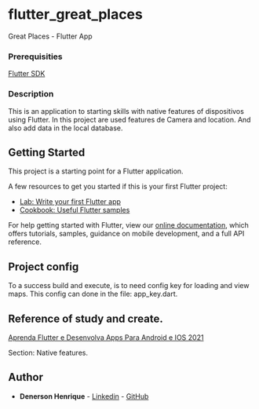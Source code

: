 # flutter_great_places

Great Places - Flutter App

### Prerequisities

[Flutter SDK](https://flutter.dev/)

### Description

This is an application to starting skills with native features of dispositivos using Flutter.
In this project are used features de Camera and location. And also add data in the local database.

## Getting Started

This project is a starting point for a Flutter application.

A few resources to get you started if this is your first Flutter project:

- [Lab: Write your first Flutter app](https://flutter.dev/docs/get-started/codelab)
- [Cookbook: Useful Flutter samples](https://flutter.dev/docs/cookbook)

For help getting started with Flutter, view our
[online documentation](https://flutter.dev/docs), which offers tutorials,
samples, guidance on mobile development, and a full API reference.

## Project config

To a success build and execute, is to need config key for loading and view maps. This config can done in the file: app_key.dart.

## Reference of study and create.

[Aprenda Flutter e Desenvolva Apps Para Android e IOS 2021](https://www.udemy.com/course/curso-flutter/)

Section: Native features.

## Author

- **Denerson Henrique** - [Linkedin](www.linkedin.com/in/denersonhenrique) - [GitHub](https://github.com/DenersonHenrique)
